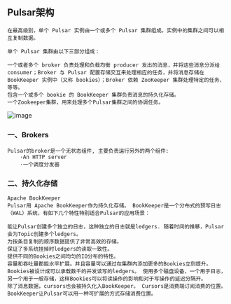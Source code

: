 ## Pulsar架构

    在最高级别，单个 Pulsar 实例由一个或多个 Pulsar 集群组成。实例中的集群之间可以相互复制数据。
    
    单个 Pulsar 集群由以下三部分组成：
    
    一个或者多个 broker 负责处理和负载均衡 producer 发出的消息，并将这些消息分派给 consumer；Broker 与 Pulsar 配置存储交互来处理相应的任务，并将消息存储在 BookKeeper 实例中（又称 bookies）；Broker 依赖 ZooKeeper 集群处理特定的任务，等等。
    包含一个或多个 bookie 的 BookKeeper 集群负责消息的持久化存储。
    一个Zookeeper集群，用来处理多个Pulsar集群之间的协调任务。
    
![image](https://github.com/Tandoy/Bigdata-learn/blob/master/Pulsar/images/pulsar-system-architecture.png)


### 一、Brokers
    
    Pulsar的broker是一个无状态组件, 主要负责运行另外的两个组件:
        ·An HTTP server
        ·一个调度分发器
        
### 二、持久化存储

    Apache BookKeeper
    Pulsar用 Apache BookKeeper作为持久化存储。 BookKeeper是一个分布式的预写日志（WAL）系统，有如下几个特性特别适合Pulsar的应用场景：
    
    能让Pulsar创建多个独立的日志，这种独立的日志就是ledgers. 随着时间的推移，Pulsar会为Topic创建多个ledgers。
    为按条目复制的顺序数据提供了非常高效的存储。
    保证了多系统挂掉时ledgers的读取一致性。
    提供不同的Bookies之间均匀的IO分布的特性。
    容量和吞吐量都能水平扩展。并且容量可以通过在集群内添加更多的Bookies立刻提升。
    Bookies被设计成可以承载数千的并发读写的ledgers。 使用多个磁盘设备，一个用于日志，另一个用于一般存储，这样Bookies可以将读操作的影响和对于写操作的延迟分隔开。
    除了消息数据，cursors也会被持久化入BookKeeper。 Cursors是消费端订阅消费的位置。 BookKeeper让Pulsar可以用一种可扩展的方式存储消费位置。

    